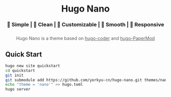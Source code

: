 <h1 align=center>Hugo Nano</h1>
<h3 align=center>🍔 Simple | 🍟 Clean | 🍗 Customizable | 🍳 Smooth | 🥤 Responsive </h4>
<div align=center style="opacity: .7;margin: 25px 0;">Hugo Nano is a theme based on <a href="https://github.com/adityatelange/hugo-PaperMod">hugo-coder</a> and <a href="https://github.com/luizdepra/hugo-coder">hugo-PaperMod</a></div>


## Quick Start
```sh
hugo new site quickstart
cd quickstart
git init
git submodule add https://github.com/yorkyu-cn/hugo-nano.git themes/nano
echo "theme = 'nano'" >> hugo.toml
hugo server
```
